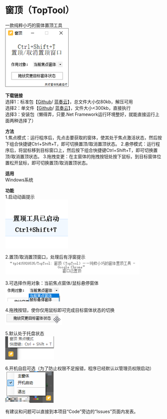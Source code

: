 # 窗顶（TopTool）
一款纯粹小巧的窗体置顶工具   
![主窗体界面](https://github.com/tp1415926535/TopTool/blob/master/%E7%AA%97%E9%A1%B6%20%E6%88%AA%E5%9B%BE/%E4%B8%BB%E7%AA%97%E4%BD%9301.png)   
   
**下载链接**   
选择1：标准包【[Github](https://github.com/tp1415926535/TopTool/raw/master/%E7%AA%97%E9%A1%B6.rar)/ [蓝奏云](https://wws.lanzous.com/iJybMgkdwyf)】，总文件大小仅80kb，解压可用   
选择2：单文件【[Github](https://github.com/tp1415926535/TopTool/raw/master/%E7%AA%97%E9%A1%B6%EF%BC%88TopTool%EF%BC%89.exe)/ [蓝奏云](https://wws.lanzous.com/ipwfJgkdwxe)】，文件大小<300kb，直接执行    
选择3：安装包（懒得弄，只要.Net Framework运行环境整好，就能直接运行上面两种选择了）
   
**方法**  
1.焦点模式：运行程序后，先点击要获取的窗体，使其处于焦点激活状态，然后按下组合快捷键Ctrl+Shift+T，即可切换置顶/取消置顶状态。
2.悬停模式：运行程序后，将鼠标移到目标窗口上，然后按下组合快捷键Ctrl+Shift+T，即可切换置顶/取消置顶状态。
3.拖拽变更：在主窗体的拖拽按钮处按下鼠标，到目标窗体位置松开鼠标，即可切换置顶/取消置顶状态。
    
**适用**  
Windows系统
   
**功能**  
1.启动动画提示   
![启动动画](https://github.com/tp1415926535/TopTool/blob/master/%E7%AA%97%E9%A1%B6%20%E6%88%AA%E5%9B%BE/%E5%90%AF%E5%8A%A8%E5%8A%A8%E7%94%BB.png)   
   
2.置顶/取消置顶窗口，处理后有浮窗提示   
![提示浮窗](https://github.com/tp1415926535/TopTool/blob/master/%E7%AA%97%E9%A1%B6%20%E6%88%AA%E5%9B%BE/%E6%8F%90%E7%A4%BA%E6%88%AA%E5%9B%BE.png)   
   
3.可选择作用对象：当前焦点窗体/鼠标悬停窗体   
![模式选择](https://github.com/tp1415926535/TopTool/blob/master/%E7%AA%97%E9%A1%B6%20%E6%88%AA%E5%9B%BE/%E6%A8%A1%E5%BC%8F%E9%80%89%E6%8B%A9%E6%88%AA%E5%9B%BE.png)
   
4.拖拽按钮，使你仅用鼠标即可完成目标窗体状态的切换   
![拖拽按钮](https://github.com/tp1415926535/TopTool/blob/master/%E7%AA%97%E9%A1%B6%20%E6%88%AA%E5%9B%BE/%E6%8B%96%E6%8B%BD%E6%8C%89%E9%92%AE%E6%88%AA%E5%9B%BE.png)
   
5.默认处于托盘状态   
![托盘界面](https://github.com/tp1415926535/TopTool/blob/master/%E7%AA%97%E9%A1%B6%20%E6%88%AA%E5%9B%BE/%E6%89%98%E7%9B%9801.png)   
   
6.开机自启可选（为了防止权限不足报错，程序已经默认以管理员权限启动）   
![托盘菜单](https://github.com/tp1415926535/TopTool/blob/master/%E7%AA%97%E9%A1%B6%20%E6%88%AA%E5%9B%BE/%E6%89%98%E7%9B%9802.png)   
    
    
有建议和问题可以直接到本项目“Code”旁边的“Issues”页面内发表。
